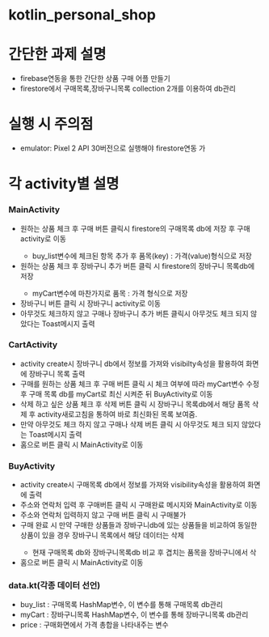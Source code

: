 # kotlin_personal_shop
<h1>간단한 과제 설명</h1>
<ul>
    <li>firebase연동을 통한 간단한 상품 구매 어플 만들기</li>
    <li>firestore에서 구매목록,장바구니목록 collection 2개를 이용하여 db관리</li>
        
</ul>

<h1>실행 시 주의점</h1>
<ul>
    <li>emulator: Pixel 2 API 30버전으로 실행해야 firestore연동 가</li>
</ul>

<h1>각 activity별 설명</h1>
<h3>MainActivity</h3>
<ul>
    <li>원하는 상품 체크 후 구매 버튼 클릭시 firestore의 구매목록 db에 저장 후 구매 activity로 이동</li>
    <ul>
        <li>buy_list변수에 체크된 항목 추가 후 품목(key) : 가격(value)형식으로 저장</li>
    </ul>
    <li>원하는 상품 체크 후 장바구니 추가 버튼 클릭 시
        firestore의 장바구니 목록db에 저장</li>
    <ul>
            <li>myCart변수에 마찬가지로 품목 : 가격 형식으로 저장</li>
        </ul>
    <li>장바구니 버튼 클릭 시 장바구니 activity로 이동</li>
    <li>아무것도 체크하지 않고 구매나 장바구니 추가 버튼 클릭시 아무것도 체크 되지 않았다는
    Toast메시지 출력</li>
</ul>
<h3>CartActivity</h3>

<ul>
    <li>activity create시 장바구니 db에서 정보를 가져와 visibilty속성을 활용하여
            화면에 장바구니 목록 출력</li>

   <li>구매를 원하는 상품 체크 후 구매 버튼 클릭 시 체크 여부에 따라 myCart변수 수정 후
            구매 목록 db를 myCart로 최신 시켜준 뒤 BuyActivity로 이동</li>
   
         
   <li>삭제 하고 싶은 상품 체크 후 삭제 버튼 클릭 시 장바구니 목록db에서 해당 품목
    삭제 후 activity새로고침을 통하여 바로 최신화된 목록 보여줌.</li>
   <li>만약 아무것도 체크 하지 않고 구매나 삭제 버튼 클릭 시 아무것도 체크 되지 않았다는 Toast메시지 출력</li>
   <li>홈으로 버튼 클릭 시 MainActivity로 이동</li>
</ul>

<h3>BuyActivity</h3>

<ul>
    <li>activity create시 구매목록 db에서 정보를 가져와 visibility속성을 활용하여 화면에 출력</li>

   <li>주소와 연락처 입력 후 구매버튼 클릭 시 구매완료 메시지와 MainActivity로 이동
        </li>
    <li>주소와 연락처 입력하지 않고 구매 버튼 클릭 시 구매불가</li>
    <li>구매 완료 시 만약 구매한 상품들과 장바구니db에 있는 상품들을 비교하여 동일한 상품이
        있을 경우 장바구니 목록에서 해당 데이터는 삭제
        </li>
   <ul>
            <li>현재 구매목록 db와 장바구니목록db 비교 후 겹치는 품목을 장바구니에서 삭</li>
        </ul>
   <li>홈으로 버튼 클릭 시 MainActivity로 이동</li>
</ul>

<h3>data.kt(각종 데이터 선언)</h3>

<ul>
    <li>buy_list : 구매목록 HashMap변수, 이 변수를 통해 구매목록 db관리</li>
    <li>myCart : 장바구니목록 HashMap변수, 이 변수를 통해 장바구니목록 db관리</li>
    <li>price : 구매화면에서 가격 총합을 나타내주는 변수</li>
    
</ul>

